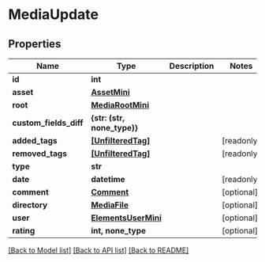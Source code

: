 # MediaUpdate


## Properties

Name | Type | Description | Notes
------------ | ------------- | ------------- | -------------
**id** | **int** |  | 
**asset** | [**AssetMini**](AssetMini.md) |  | 
**root** | [**MediaRootMini**](MediaRootMini.md) |  | 
**custom_fields_diff** | **{str: (str, none_type)}** |  | 
**added_tags** | [**[UnfilteredTag]**](UnfilteredTag.md) |  | [readonly] 
**removed_tags** | [**[UnfilteredTag]**](UnfilteredTag.md) |  | [readonly] 
**type** | **str** |  | 
**date** | **datetime** |  | [readonly] 
**comment** | [**Comment**](Comment.md) |  | [optional] 
**directory** | [**MediaFile**](MediaFile.md) |  | [optional] 
**user** | [**ElementsUserMini**](ElementsUserMini.md) |  | [optional] 
**rating** | **int, none_type** |  | [optional] 

[[Back to Model list]](../#documentation-for-models) [[Back to API list]](../#documentation-for-api-endpoints) [[Back to README]](../)


